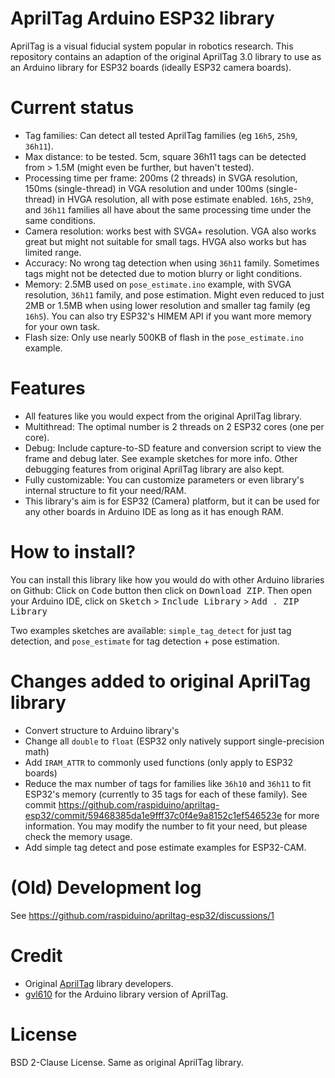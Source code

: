 # AprilTag Arduino ESP32 library
AprilTag is a visual fiducial system popular in robotics research. This repository contains an adaption of the original AprilTag 3.0 library to use as an Arduino library for ESP32 boards (ideally ESP32 camera boards).

# Current status
- Tag families: Can detect all tested AprilTag families (eg `16h5`, `25h9`, `36h11`).
- Max distance: to be tested. 5cm, square 36h11 tags can be detected from > 1.5M (might even be further, but haven't tested).
- Processing time per frame: 200ms (2 threads) in SVGA resolution, 150ms (single-thread) in VGA resolution and under 100ms (single-thread) in HVGA resolution, all with pose estimate enabled. `16h5`, `25h9`, and `36h11` families all have about the same processing time under the same conditions.
- Camera resolution: works best with SVGA+ resolution. VGA also works great but might not suitable for small tags. HVGA also works but has limited range.
- Accuracy: No wrong tag detection when using `36h11` family. Sometimes tags might not be detected due to motion blurry or light conditions.
- Memory: 2.5MB used on `pose_estimate.ino` example, with SVGA resolution, `36h11` family, and pose estimation. Might even reduced to just 2MB or 1.5MB when using lower resolution and smaller tag family (eg `16h5`). You can also try ESP32's HIMEM API if you want more memory for your own task.
- Flash size: Only use nearly 500KB of flash in the `pose_estimate.ino` example.

# Features
- All features like you would expect from the original AprilTag library.
- Multithread: The optimal number is 2 threads on 2 ESP32 cores (one per core).
- Debug: Include capture-to-SD feature and conversion script to view the frame and debug later. See example sketches for more info. Other debugging features from original AprilTag library are also kept.
- Fully customizable: You can customize parameters or even library's internal structure to fit your need/RAM.
- This library's aim is for ESP32 (Camera) platform, but it can be used for any other boards in Arduino IDE as long as it has enough RAM.

# How to install?
You can install this library like how you would do with other Arduino libraries on Github: Click on <kbd>Code</kbd> button then click on <kbd>Download ZIP</kbd>. Then open your Arduino IDE, click on <kbd>Sketch</kbd> > <kbd>Include Library</kbd> > <kbd>Add . ZIP Library</kbd>

Two examples sketches are available: `simple_tag_detect` for just tag detection, and `pose_estimate` for tag detection + pose estimation.

# Changes added to original AprilTag library
- Convert structure to Arduino library's
- Change all `double` to `float` (ESP32 only natively support single-precision math)
- Add `IRAM_ATTR` to commonly used functions (only apply to ESP32 boards)
- Reduce the max number of tags for families like `36h10` and `36h11` to fit ESP32's memory (currently to 35 tags for each of these family). See commit https://github.com/raspiduino/apriltag-esp32/commit/59468385da1e9fff37c0f4e9a8152c1ef546523e for more information. You may modify the number to fit your need, but please check the memory usage.
- Add simple tag detect and pose estimate examples for ESP32-CAM.

# (Old) Development log
See https://github.com/raspiduino/apriltag-esp32/discussions/1

# Credit
- Original [AprilTag](https://github.com/AprilRobotics/apriltag) library developers.
- [gvl610](https://github.com/raspiduino) for the Arduino library version of AprilTag.

# License
BSD 2-Clause License. Same as original AprilTag library.

